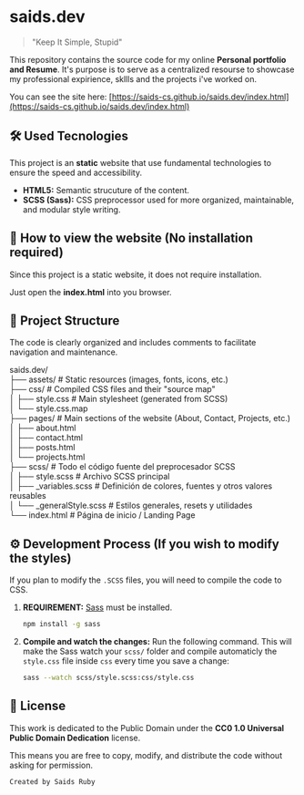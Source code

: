 # saids.dev

> "Keep It Simple, Stupid"

This repository contains the source code for my online **Personal portfolio and Resume**. It's purpose is to serve as a centralized resourse to showcase my professional expirience, skllls and the projects i've worked on.

You can see the site here: [https://saids-cs.github.io/saids.dev/index.html](https://saids-cs.github.io/saids.dev/index.html)

## 🛠️ Used Tecnologies

This project is an **static** website that use fundamental technologies to ensure the speed and accessibility.

* **HTML5:** Semantic strucuture of the content.
* **SCSS (Sass):** CSS preprocessor used for more organized, maintainable, and modular style writing.

## 🚀 How to view the website (No installation required)

Since this project is a static website, it does not require installation.

Just open the **index.html** into you browser.

## 📁 Project Structure

The code is clearly organized and includes comments to facilitate navigation and maintenance.

saids.dev/\
├── assets/ # Static resources (images, fonts, icons, etc.)\
├── css/ # Compiled CSS files and their "source map"\
│ ├── style.css # Main stylesheet (generated from SCSS)\
│ └── style.css.map\
├── pages/ # Main sections of the website (About, Contact, Projects, etc.)\
│ ├── about.html\
│ ├── contact.html\
│ ├── posts.html\
│ └── projects.html\
├── scss/ # Todo el código fuente del preprocesador SCSS\
│ ├── style.scss # Archivo SCSS principal\
│ ├── _variables.scss # Definición de colores, fuentes y otros valores reusables\
│ └── _generalStyle.scss # Estilos generales, resets y utilidades\
└── index.html # Página de inicio / Landing Page

## ⚙️ Development Process (If you wish to modify the styles)

If you plan to modify the `.SCSS` files, you will need to compile the code to CSS.

1.	**REQUIREMENT:** [Sass](https://sass-lang.com/install/) must be installed.
	```bash
	npm install -g sass
	```		

2.	**Compile and watch the changes:** Run the following command. This will make the Sass watch your `scss/` folder and compile automaticly the `style.css` file inside `css` every time you save a change:
	```bash
	sass --watch scss/style.scss:css/style.css
	```

 ## 📜 License

This work is dedicated to the Public Domain under the **CC0 1.0 Universal Public Domain Dedication** license.

This means you are free to copy, modify, and distribute the code without asking for permission.


`Created by Saids Ruby`
